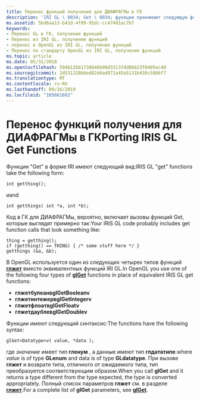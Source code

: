 ```yaml
---
title: Перенос функций получения для ДИАФРАГМы в ГК
description: 'IRI GL \ 0034; Get \ 0034; функции принимают следующую форму:'
ms.assetid: 5bd6aa13-b41d-4f89-91dc-cc47481ac7b7
keywords:
- Перенос GL в ГК, получение функций
- Перенос из IRI GL, получение функций
- перенос в OpenGL из IRI GL, получение функций
- Перенос по стандарту OpenGL из IRI GL, получение функций
ms.topic: article
ms.date: 05/31/2018
ms.openlocfilehash: 594b12bb1738846b98d33137dd8b623f0405ec40
ms.sourcegitcommit: 2d531328b6ed82d4ad971a45a5131b430c5866f7
ms.translationtype: MT
ms.contentlocale: ru-RU
ms.lasthandoff: 09/16/2019
ms.locfileid: "105661602"
---
```

# <a name="porting-iris-gl-get-functions"></a><span data-ttu-id="d5277-107">Перенос функций получения для ДИАФРАГМы в ГК</span><span class="sxs-lookup"><span data-stu-id="d5277-107">Porting IRIS GL Get Functions</span></span>

<span data-ttu-id="d5277-108">Функции "Get" в форме IRI имеют следующий вид:</span><span class="sxs-lookup"><span data-stu-id="d5277-108">IRIS GL "get" functions take the following form:</span></span>

``` syntax
int getthing();
```

<span data-ttu-id="d5277-109">и</span><span class="sxs-lookup"><span data-stu-id="d5277-109">and</span></span>

``` syntax
int getthings( int *a, int *b);
```

<span data-ttu-id="d5277-110">Код в ГК для ДИАФРАГМы, вероятно, включает вызовы функций Get, которые выглядят примерно так:</span><span class="sxs-lookup"><span data-stu-id="d5277-110">Your IRIS GL code probably includes get function calls that look something like:</span></span>

``` syntax
thing = getthing(); 
if (getthing() == THING) { /* some stuff here */ } 
getthings (&a, &b);
```

<span data-ttu-id="d5277-111">В OpenGL используется один из следующих четырех типов функций [**глжет**](glgetbooleanv--glgetdoublev--glgetfloatv--glgetintegerv.md) вместо эквивалентных функций IRI GL.</span><span class="sxs-lookup"><span data-stu-id="d5277-111">In OpenGL you use one of the following four types of [**glGet**](glgetbooleanv--glgetdoublev--glgetfloatv--glgetintegerv.md) functions in place of equivalent IRIS GL get functions:</span></span>

-   <span data-ttu-id="d5277-112">**глжетбулеанв**</span><span class="sxs-lookup"><span data-stu-id="d5277-112">**glGetBooleanv**</span></span>
-   <span data-ttu-id="d5277-113">**глжетинтежерв**</span><span class="sxs-lookup"><span data-stu-id="d5277-113">**glGetIntegerv**</span></span>
-   <span data-ttu-id="d5277-114">**глжетфлоатв**</span><span class="sxs-lookup"><span data-stu-id="d5277-114">**glGetFloatv**</span></span>
-   <span data-ttu-id="d5277-115">**глжетдаублев**</span><span class="sxs-lookup"><span data-stu-id="d5277-115">**glGetDoublev**</span></span>

<span data-ttu-id="d5277-116">Функции имеют следующий синтаксис:</span><span class="sxs-lookup"><span data-stu-id="d5277-116">The functions have the following syntax:</span></span>

``` syntax
glGet<Datatype>v( value, *data );
```

<span data-ttu-id="d5277-117">где *значение* имеет тип **гленум** , а данные имеют тип **глдататипе**.</span><span class="sxs-lookup"><span data-stu-id="d5277-117">where *value* is of type **GLenum** and data is of type **GLdatatype**.</span></span> <span data-ttu-id="d5277-118">При вызове **глжет** и возврате типа, отличного от ожидаемого типа, тип преобразуется соответствующим образом.</span><span class="sxs-lookup"><span data-stu-id="d5277-118">When you call **glGet** and it returns a type different from the type expected, the type is converted appropriately.</span></span> <span data-ttu-id="d5277-119">Полный список параметров **глжет** см. в разделе [**глжет**](glgetbooleanv--glgetdoublev--glgetfloatv--glgetintegerv.md).</span><span class="sxs-lookup"><span data-stu-id="d5277-119">For a complete list of **glGet** parameters, see [**glGet**](glgetbooleanv--glgetdoublev--glgetfloatv--glgetintegerv.md).</span></span>

 

 




